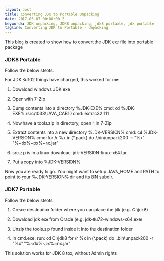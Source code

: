 ```yaml
---
layout: post
title: Converting JDK to Portable Unpacking
date: 2017-05-07 00:00:00 Z
keywords: JDK unpacking, JDK8 unpacking, jdk8 portable, jdk portable
tagline: Converting JDK to Portable - Unpacking
---
```


This blog is created to show how to convert the JDK exe file into portable package. 

### JDK8 Portable

Follow the below stepts.

For JDK 8u102 things have changed, this worked for me:

1) Download windows JDK exe

2) Open with 7-Zip

3) Dump contents into a directory %JDK-EXE%
	cmd: cd %JDK-EXE%.rsrc\1033\JAVA_CAB10
	cmd: extrac32 111

4) Now have a tools.zip in directory, open it in 7-Zip

5) Extract contents into a new directory %JDK-VERSION%
	cmd: cd %JDK-VERSION%
	cmd: for /r %x in (*.pack) do .\bin\unpack200 -r "%x" "%~dx%~px%~nx.jar"

6) src.zip is in a linux download: jdk-VERSION-linux-x64.tar.

7) Put a copy into %JDK-VERSION%

Now you are ready to go. You might want to setup JAVA_HOME and PATH to point to your %JDK-VERSION% dir and its BIN subdir.


### JDK7 Portable

Follow the below stepts 

1) Create destination folder where you can place the jdk (e.g. C:\jdk8)

2) Download jdk exe from Oracle (e.g. jdk-8u72-windows-x64.exe)

3) Unzip the tools.zip found inside it into the destination folder

4) In cmd.exe, run:
      cd C:\jdk8
      for /r %x in (*.pack) do .\bin\unpack200 -r "%x" "%~dx%~px%~nx.jar"

This solution works for JDK 8 too, without Admin rights.



[jekyll]:      http://jekyllrb.com
[jekyll-gh]:   https://github.com/jekyll/jekyll
[jekyll-help]: https://github.com/jekyll/jekyll-help
[frontmatter]: http://jekyllrb.com/docs/frontmatter/
[github-easybook]: https://github.com/laobubu/jekyll-theme-EasyBook
